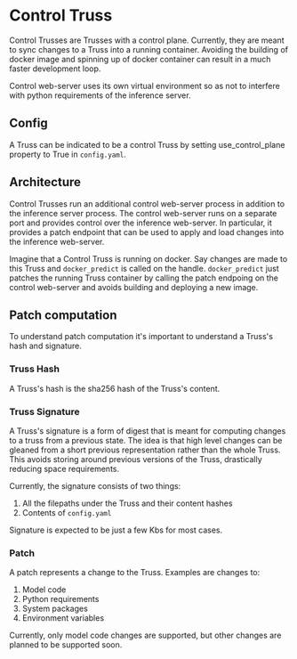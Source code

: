 # Control Truss

Control Trusses are Trusses with a control plane. Currently, they are meant to
sync changes to a Truss into a running container. Avoiding the building of
docker image and spinning up of docker container can result in a much faster
development loop.

Control web-server uses its own virtual environment so as not to interfere with
python requirements of the inference server.

## Config

A Truss can be indicated to be a control Truss by setting use_control_plane
property to True in `config.yaml`.

## Architecture

Control Trusses run an additional control web-server process in addition to the
inference server process. The control web-server runs on a separate port and
provides control over the inference web-server. In particular, it provides a
patch endpoint that can be used to apply and load changes into the inference
web-server.

Imagine that a Control Truss is running on docker. Say changes are made to this
Truss and `docker_predict` is called on the handle. `docker_predict` just
patches the running Truss container by calling the patch endpoing on the control
web-server and avoids building and deploying a new image.


## Patch computation

To understand patch computation it's important to understand a Truss's hash and
signature.

### Truss Hash

A Truss's hash is the sha256 hash of the Truss's content.

### Truss Signature
A Truss's signature is a form of digest that is meant for computing changes to a
truss from a previous state. The idea is that high level changes can be gleaned
from a short previous representation rather than the whole Truss. This avoids
storing around previous versions of the Truss, drastically reducing space requirements.

Currently, the signature consists of two things:
1. All the filepaths under the Truss and their content hashes
2. Contents of `config.yaml`

Signature is expected to be just a few Kbs for most cases.

### Patch

A patch represents a change to the Truss. Examples are changes to:
1. Model code
2. Python requirements
3. System packages
4. Environment variables

Currently, only model code changes are supported, but other changes are planned
to be supported soon.
